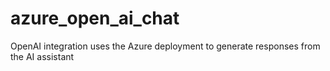 # azure_open_ai_chat
OpenAI integration uses the Azure deployment to generate responses from the AI assistant
